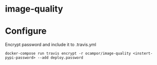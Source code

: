 # image-quality

# Configure
Encrypt password and include it to .travis.yml
```
docker-compose run travis encrypt -r ocampor/image-quality <instert-pypi-password> --add deploy.password
```
